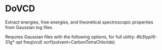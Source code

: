# DoVCD
Extract energies, free energies, and theoretical spectroscopic properties from Gaussian log files.

Requires Gaussian files with the following options, for full utility:
#b3lyp/6-31g* opt freq(vcd) scrf(solvent=CarbonTetraChloride)

